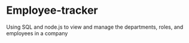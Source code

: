 # Employee-tracker
Using SQL and node.js to view and manage the departments, roles, and employees in a company
